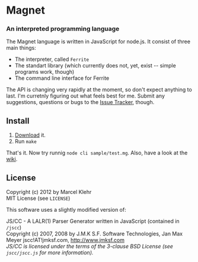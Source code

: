 #  Magnet
### An interpreted programming language

The Magnet language is written in JavaScript for node.js. It consist of three main things:

 * The interpreter, called `Ferrite`
 * The standart library (which currently does not, yet, exist -- simple programs work, though)
 * The command line interface for Ferrite

The API is changing very rapidly at the moment, so don't expect anything to last. I'm curretnly figuring out what feels best for me.
Submit any suggestions, questions or bugs to the [Issue Tracker](http://github.com/marcelklehr/magnet/issues), though.

## Install
1. [Download](https://github.com/marcelklehr/magnet/zipball/master) it.
2. Run `make`

That's it. Now try runnig `node cli sample/test.mg`. Also, have a look at the [wiki](http://github.com/marcelklehr/magnet/wiki).

## License
Copyright (c) 2012 by Marcel Klehr  
MIT License (see `LICENSE`)

This software uses a slightly modified version of:

JS/CC - A LALR(1) Parser Generator written in JavaScript (contained in `/jscc`)  
Copyright (c) 2007, 2008 by J.M.K S.F. Software Technologies, Jan Max Meyer jscc!AT!jmksf.com, http://www.jmksf.com  
*JS/CC is licensed under the terms of the 3-clause BSD License (see `jscc/jscc.js` for more information).*